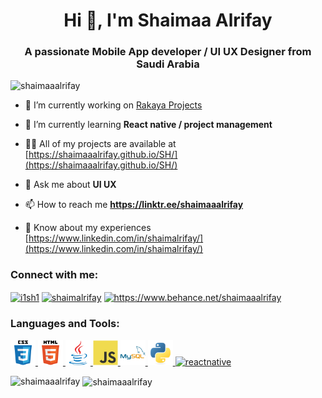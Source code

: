 <h1 align="center">Hi 👋, I'm Shaimaa Alrifay</h1>
<h3 align="center">A passionate Mobile App developer / UI UX Designer from Saudi Arabia</h3>

<p align="left"> <img src="https://komarev.com/ghpvc/?username=shaimaaalrifay&label=Profile%20views&color=0e75b6&style=flat" alt="shaimaaalrifay" /> </p>

- 🔭 I’m currently working on [Rakaya Projects](https://www.rakaya.sa/)

- 🌱 I’m currently learning **React native / project management**

- 👨‍💻 All of my projects are available at [https://shaimaaalrifay.github.io/SH/](https://shaimaaalrifay.github.io/SH/)

- 💬 Ask me about **UI UX**

- 📫 How to reach me **https://linktr.ee/shaimaaalrifay**

- 📄 Know about my experiences [https://www.linkedin.com/in/shaimalrifay/](https://www.linkedin.com/in/shaimalrifay/)

<h3 align="left">Connect with me:</h3>
<p align="left">
<a href="https://twitter.com/i1sh1" target="blank"><img align="center" src="https://raw.githubusercontent.com/rahuldkjain/github-profile-readme-generator/master/src/images/icons/Social/twitter.svg" alt="i1sh1" height="30" width="40" /></a>
<a href="https://linkedin.com/in/shaimalrifay" target="blank"><img align="center" src="https://raw.githubusercontent.com/rahuldkjain/github-profile-readme-generator/master/src/images/icons/Social/linked-in-alt.svg" alt="shaimalrifay" height="30" width="40" /></a>
<a href="https://www.behance.net/https://www.behance.net/shaimaaalrifay" target="blank"><img align="center" src="https://raw.githubusercontent.com/rahuldkjain/github-profile-readme-generator/master/src/images/icons/Social/behance.svg" alt="https://www.behance.net/shaimaaalrifay" height="30" width="40" /></a>
</p>

<h3 align="left">Languages and Tools:</h3>
<p align="left"> <a href="https://www.w3schools.com/css/" target="_blank" rel="noreferrer"> <img src="https://raw.githubusercontent.com/devicons/devicon/master/icons/css3/css3-original-wordmark.svg" alt="css3" width="40" height="40"/> </a> <a href="https://www.w3.org/html/" target="_blank" rel="noreferrer"> <img src="https://raw.githubusercontent.com/devicons/devicon/master/icons/html5/html5-original-wordmark.svg" alt="html5" width="40" height="40"/> </a> <a href="https://www.java.com" target="_blank" rel="noreferrer"> <img src="https://raw.githubusercontent.com/devicons/devicon/master/icons/java/java-original.svg" alt="java" width="40" height="40"/> </a> <a href="https://developer.mozilla.org/en-US/docs/Web/JavaScript" target="_blank" rel="noreferrer"> <img src="https://raw.githubusercontent.com/devicons/devicon/master/icons/javascript/javascript-original.svg" alt="javascript" width="40" height="40"/> </a> <a href="https://www.mysql.com/" target="_blank" rel="noreferrer"> <img src="https://raw.githubusercontent.com/devicons/devicon/master/icons/mysql/mysql-original-wordmark.svg" alt="mysql" width="40" height="40"/> </a> <a href="https://www.python.org" target="_blank" rel="noreferrer"> <img src="https://raw.githubusercontent.com/devicons/devicon/master/icons/python/python-original.svg" alt="python" width="40" height="40"/> </a> <a href="https://reactnative.dev/" target="_blank" rel="noreferrer"> <img src="https://reactnative.dev/img/header_logo.svg" alt="reactnative" width="40" height="40"/> </a> </p>

<p><img align="left" src="https://github-readme-stats.vercel.app/api/top-langs?username=shaimaaalrifay&show_icons=true&locale=en&layout=compact" alt="shaimaaalrifay" /></p>

<p>&nbsp;<img align="center" src="https://github-readme-stats.vercel.app/api?username=shaimaaalrifay&show_icons=true&locale=en" alt="shaimaaalrifay" /></p>
